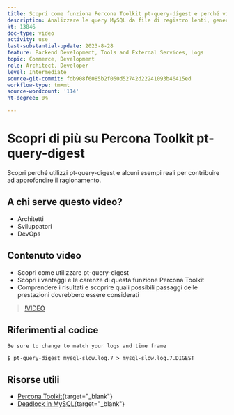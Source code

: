 ```yaml
---
title: Scopri come funziona Percona Toolkit pt-query-digest e perché viene utilizzato
description: Analizzare le query MySQL da file di registro lenti, generali e binari. Può anche analizzare le query da "SHOW PROCESSLIST" e i dati del protocollo MySQL da tcpdump.
kt: 13846
doc-type: video
activity: use
last-substantial-update: 2023-8-28
feature: Backend Development, Tools and External Services, Logs
topic: Commerce, Development
role: Architect, Developer
level: Intermediate
source-git-commit: fdb908f6085b2f050d52742d22241093b46415ed
workflow-type: tm+mt
source-wordcount: '114'
ht-degree: 0%

---
```


# Scopri di più su Percona Toolkit pt-query-digest

Scopri perché utilizzi pt-query-digest e alcuni esempi reali per contribuire ad approfondire il ragionamento.

## A chi serve questo video?

- Architetti
- Sviluppatori
- DevOps

## Contenuto video

- Scopri come utilizzare pt-query-digest
- Scopri i vantaggi e le carenze di questa funzione Percona Toolkit
- Comprendere i risultati e scoprire quali possibili passaggi delle prestazioni dovrebbero essere considerati

>[!VIDEO](https://video.tv.adobe.com/v/3423480?learn=on)

## Riferimenti al codice

```MYSQL
Be sure to change to match your logs and time frame

$ pt-query-digest mysql-slow.log.7 > mysql-slow.log.7.DIGEST
```

## Risorse utili

- [Percona Toolkit](https://docs.percona.com/percona-toolkit/pt-query-digest.html){target="_blank"}
- [Deadlock in MySQL](https://experienceleague.adobe.com/docs/commerce-knowledge-base/kb/troubleshooting/database/deadlocks-in-mysql.html){target="_blank"}
